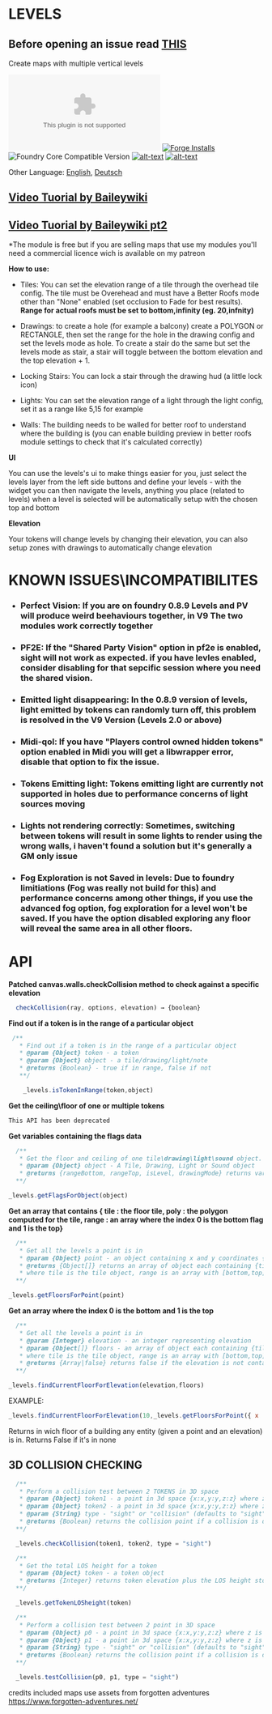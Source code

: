# LEVELS
## Before opening an issue read [THIS](https://github.com/theripper93/Levels/blob/v9/ISSUES.md)
Create maps with multiple vertical levels

![Latest Release Download Count](https://img.shields.io/github/downloads/theripper93/Levels/latest/module.zip?color=2b82fc&label=DOWNLOADS&style=for-the-badge) [![Forge Installs](https://img.shields.io/badge/dynamic/json?label=Forge%20Installs&query=package.installs&suffix=%25&url=https%3A%2F%2Fforge-vtt.com%2Fapi%2Fbazaar%2Fpackage%2Flevels&colorB=03ff1c&style=for-the-badge)](https://forge-vtt.com/bazaar#package=levels) ![Foundry Core Compatible Version](https://img.shields.io/badge/dynamic/json.svg?url=https%3A%2F%2Fraw.githubusercontent.com%2Ftheripper93%2FLevels%2Fmain%2Fmodule.json&label=Foundry%20Version&query=$.compatibleCoreVersion&colorB=orange&style=for-the-badge) [![alt-text](https://img.shields.io/badge/-Patreon-%23ff424d?style=for-the-badge)](https://www.patreon.com/theripper93) [![alt-text](https://img.shields.io/badge/-Discord-%235662f6?style=for-the-badge)](https://discord.gg/F53gBjR97G)

Other Language: [English](README.md), [Deutsch](README.de.md)

## [Video Tuorial by Baileywiki](https://youtu.be/ELlweNunn4g)
## [Video Tuorial by Baileywiki pt2](https://youtu.be/_nynikU9_ao)

*The module is free but if you are selling maps that use my modules you'll need a commercial licence wich is available on my patreon

**How to use:**

* Tiles: You can set the elevation range of a tile through the overhead tile config. The tile must be Overehead and must have a Better Roofs mode other than "None" enabled (set occlusion to Fade for best results). **Range for actual roofs must be set to bottom,infinity (eg. 20,infnity)**

* Drawings: to create a hole (for example a balcony) create a POLYGON or RECTANGLE, then set the range for the hole in the drawing config and set the levels mode as hole. To create a stair do the same but set the levels mode as stair, a stair will toggle between the bottom elevation and the top elevation + 1.

* Locking Stairs: You can lock a stair through the drawing hud (a little lock icon)

* Lights: You can set the elevation range of a light through the light config, set it as a range like 5,15 for example

* Walls: The building needs to be walled for better roof to understand where the building is (you can enable building preview in better roofs module settings to check that it's calculated correctly)

**UI**

You can use the levels's ui to make things easier for you, just select the levels layer from the left side buttons and define your levels - with the widget you can then navigate the levels, anything you place (related to levels) when a level is selected will be automatically setup with the chosen top and bottom

**Elevation**

Your tokens will change levels by changing their elevation, you can also setup zones with drawings to automatically change elevation

# **KNOWN ISSUES\INCOMPATIBILITES**

* ### **Perfect Vision**: If you are on foundry 0.8.9 Levels and PV will produce weird beehaviours together, in V9 The two modules work correctly together
* ### **PF2E**: If the "Shared Party Vision" option in pf2e is enabled, sight will not work as expected. if you have levles enabled, consider disabling for that sepcific session where you need the shared vision.
* ### **Emitted light disappearing**: In the 0.8.9 version of levels, light emitted by tokens can randomly turn off, this problem is resolved in the V9 Version (Levels 2.0 or above)
* ### **Midi-qol**: If you have "Players control owned hidden tokens" option enabled in Midi you will get a libwrapper error, disable that option to fix the issue.
* ### **Tokens Emitting light**: Tokens emitting light are currently not supported in holes due to performance concerns of light sources moving
* ### **Lights not rendering correctly**: Sometimes, switching between tokens will result in some lights to render using the wrong walls, i haven't found a solution but it's generally a GM only issue
* ### **Fog Exploration is not Saved in levels**: Due to foundry limitiations (Fog was really not build for this) and performance concerns among other things, if you use the advanced fog option, fog exploration for a level won't be saved. If you have the option disabled exploring any floor will reveal the same area in all other floors.

# **API**

**Patched canvas.walls.checkCollision method to check against a specific elevation**

```js
  checkCollision(ray, options, elevation) → {boolean}
```

**Find out if a token is in the range of a particular object**

```js
 /**
   * Find out if a token is in the range of a particular object
   * @param {Object} token - a token
   * @param {Object} object - a tile/drawing/light/note
   * @returns {Boolean} - true if in range, false if not
   **/

    _levels.isTokenInRange(token,object)
```

**Get the ceiling\floor of one or multiple tokens**

```js
This API has been deprecated
```

**Get variables containing the flags data**

```js
  /**
   * Get the floor and ceiling of one tile\drawing\light\sound object.
   * @param {Object} object - A Tile, Drawing, Light or Sound object
   * @returns {rangeBottom, rangeTop, isLevel, drawingMode} returns variables containing the flags data
  **/

_levels.getFlagsForObject(object)
```

**Get an array that contains { tile : the floor tile, poly : the polygon computed for the tile, range : an array where the index 0 is the bottom flag and 1 is the top}**

```js
  /**
   * Get all the levels a point is in
   * @param {Object} point - an object containing x and y coordinates {x:x,y:y}
   * @returns {Object[]} returns an array of object each containing {tile,range,poly}
   * where tile is the tile object, range is an array with [bottom,top] and poly is the polygon computed for the room
  **/

_levels.getFloorsForPoint(point)
```

**Get an array where the index 0 is the bottom and 1 is the top**

```js
  /**
   * Get all the levels a point is in
   * @param {Integer} elevation - an integer representing elevation
   * @param {Object[]} floors - an array of object each containing {tile,range,poly}
   * where tile is the tile object, range is an array with [bottom,top] and poly is the polygon computed for the room
   * @returns {Array|false} returns false if the elevation is not contained in any of the provided floors, return an Array with [bottom,top] if one is found
  **/

_levels.findCurrentFloorForElevation(elevation,floors)
```

EXAMPLE:

```js
_levels.findCurrentFloorForElevation(10,_levels.getFloorsForPoint({ x : token.center.x , y : token.center.y }))
```
Returns in wich floor of a building any entity (given a point and an elevation) is in. Returns False if it's in none

## **3D COLLISION CHECKING**

```js
  /**
   * Perform a collision test between 2 TOKENS in 3D space
   * @param {Object} token1 - a point in 3d space {x:x,y:y,z:z} where z is the elevation
   * @param {Object} token2 - a point in 3d space {x:x,y:y,z:z} where z is the elevation
   * @param {String} type - "sight" or "collision" (defaults to "sight")
   * @returns {Boolean} returns the collision point if a collision is detected, flase if it's not
  **/

  _levels.checkCollision(token1, token2, type = "sight")
```

```js
  /**
   * Get the total LOS height for a token
   * @param {Object} token - a token object
   * @returns {Integer} returns token elevation plus the LOS height stored in the flags
  **/

  _levels.getTokenLOSheight(token)
```

```js
  /**
   * Perform a collision test between 2 point in 3D space
   * @param {Object} p0 - a point in 3d space {x:x,y:y,z:z} where z is the elevation
   * @param {Object} p1 - a point in 3d space {x:x,y:y,z:z} where z is the elevation
   * @param {String} type - "sight" or "collision" (defaults to "sight")
   * @returns {Boolean} returns the collision point if a collision is detected, flase if it's not
  **/

  _levels.testCollision(p0, p1, type = "sight")
```

credits
included maps use assets from forgotten adventures https://www.forgotten-adventures.net/
